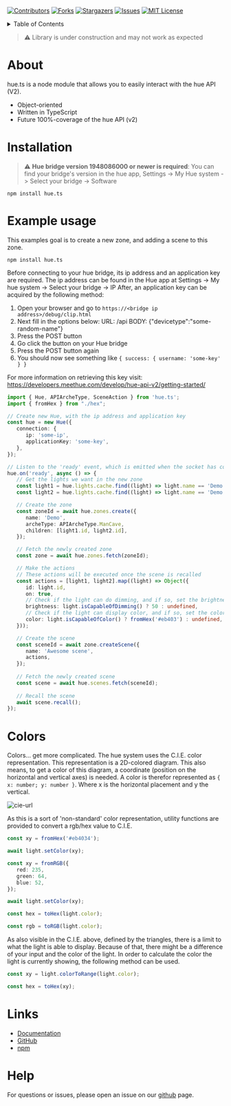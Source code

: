 [![Contributors][contributors-shield]][contributors-url]
[![Forks][forks-shield]][forks-url]
[![Stargazers][stars-shield]][stars-url]
[![Issues][issues-shield]][issues-url]
[![MIT License][license-shield]][license-url]

<details>
  <summary>Table of Contents</summary>
  <ol>
    <li>
      <a href="#about">About</a>
    </li>
    <li>
      <a href="#installation">Installation</a>
    </li>
    <li>
      <a href="#example-usage">Example usage</a>
    </li>
    <li>
      <a href="#colors">Colors</a>
    </li>
    <li>
      <a href="#other">Other</a>
    </li>
    <li>
      <a href="#roadmap">Roadmap</a>
    </li>
  </ol>
</details>

> ⚠️ Library is under construction and may not work as expected

# About

hue.ts is a node module that allows you to easily interact with the hue API (V2).

- Object-oriented
- Written in TypeScript
- Future 100%-coverage of the hue API (v2)

# Installation

> ⚠️ **Hue bridge version 1948086000 or newer is required**: You can find your bridge's version in
the hue app, Settings -> My Hue system -> Select your bridge -> Software

```shell
npm install hue.ts
```

# Example usage

This examples goal is to create a new zone, and adding a scene to this zone.

```shell
npm install hue.ts
```

Before connecting to your hue bridge, its ip address and an application key are required.
The ip address can be found in the Hue app at Settings -> My hue system -> Select your bridge -> IP
After, an application key can be acquired by the following method:
1. Open your browser and go to `https://<bridge ip address>/debug/clip.html`
2. Next fill in the options below:
   URL: /api
   BODY: {"devicetype":"some-random-name"}
3. Press the POST button
4. Go click the button on your Hue bridge
5. Press the POST button again
6. You should now see something like `{ success: { username: 'some-key' } }`

For more information on retrieving this key visit: https://developers.meethue.com/develop/hue-api-v2/getting-started/

```ts
import { Hue, APIArcheType, SceneAction } from 'hue.ts';
import { fromHex } from "./hex";

// Create new Hue, with the ip address and application key
const hue = new Hue({
   connection: {
      ip: 'some-ip',
      applicationKey: 'some-key',
   },
});

// Listen to the 'ready' event, which is emitted when the socket has connected and cached all resources
hue.on('ready', async () => {
   // Get the lights we want in the new zone
   const light1 = hue.lights.cache.find((light) => light.name == 'Demo Light 1')!;
   const light2 = hue.lights.cache.find((light) => light.name == 'Demo Light 2')!;

   // Create the zone
   const zoneId = await hue.zones.create({
      name: 'Demo',
      archeType: APIArcheType.ManCave,
      children: [light1.id, light2.id],
   });

   // Fetch the newly created zone
   const zone = await hue.zones.fetch(zoneId);

   // Make the actions
   // These actions will be executed once the scene is recalled
   const actions = [light1, light2].map((light) => Object({
      id: light.id,
      on: true,
      // Check if the light can do dimming, and if so, set the brightness of the light to 50%
      brightness: light.isCapableOfDimming() ? 50 : undefined,
      // Check if the light can display color, and if so, set the color to #eb403
      color: light.isCapableOfColor() ? fromHex('#eb403') : undefined,
   }));

   // Create the scene
   const sceneId = await zone.createScene({
      name: 'Awesome scene',
      actions,
   });
   
   // Fetch the newly created scene
   const scene = await hue.scenes.fetch(sceneId);
   
   // Recall the scene
   await scene.recall();
});
```
# Colors

Colors... get more complicated. The hue system uses the C.I.E. color representation. This representation is a 2D-colored diagram.
This also means, to get a color of this diagram, a coordinate (position on the horizontal and vertical axes) is needed.
A color is therefor represented as `{ x: number; y: number }`. Where x is the horizontal placement and y the vertical.

![cie-url]

As this is a sort of 'non-standard' color representation, utility functions are provided to convert a rgb/hex value to C.I.E.
```ts
const xy = fromHex('#eb4034');

await light.setColor(xy);
```
```ts
const xy = fromRGB({
   red: 235,
   green: 64,
   blue: 52,
});

await light.setColor(xy);
```
```ts
const hex = toHex(light.color);
```
```ts
const rgb = toRGB(light.color);
```

As also visible in the C.I.E. above, defined by the triangles,
there is a limit to what the light is able to display.
Because of that, there might be a difference of your input and the color of the light.
In order to calculate the color the light is currently showing, the following method can be used.
```ts
const xy = light.colorToRange(light.color);

const hex = toHex(xy);
```

# Links

- [Documentation](documentation-url)
- [GitHub](github-url)
- [npm](npm-url)

# Help

For questions or issues, please open an issue on our [github](issues-url) page.

[contributors-shield]: https://img.shields.io/github/contributors/S222em/hue.js.svg?style=for-the-badge
[contributors-url]: https://github.com/S222em/hue.js/graphs/contributors
[forks-shield]: https://img.shields.io/github/forks/S222em/hue.js.svg?style=for-the-badge
[forks-url]: https://github.com/S222em/hue.js/network/members
[stars-shield]: https://img.shields.io/github/stars/S222em/hue.js.svg?style=for-the-badge
[stars-url]: https://github.com/S222em/hue.js/stargazers
[issues-shield]: https://img.shields.io/github/issues/S222em/hue.js.svg?style=for-the-badge
[issues-url]: https://github.com/S222em/hue.js/issues
[license-shield]: https://img.shields.io/github/license/S222em/hue.js.svg?style=for-the-badge
[license-url]: https://github.com/S222em/hue.js/blob/master/LICENSE.txt
[cie-url]: https://developers.meethue.com/wp-content/uploads/2018/02/color.png
[documentation-url]: https://github.com/S222em/hue.ts/wiki/Exports
[github-url]: https://github.com/S222em/hue.ts
[npm-url]: https://www.npmjs.com/package/hue.ts
